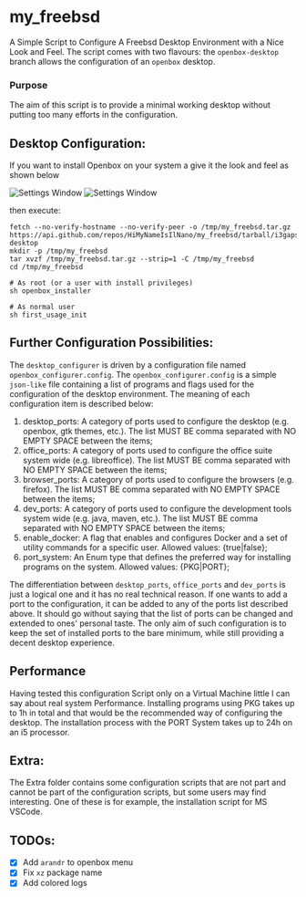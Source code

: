 # my_freebsd 
A Simple Script to Configure A Freebsd Desktop Environment with a Nice Look and Feel. The script comes with two flavours: the `openbox-desktop` branch allows the configuration  of an `openbox` desktop.

### Purpose
The aim of this script is to provide a minimal working desktop without putting too many efforts in the configuration.

## Desktop Configuration:
If you want to install Openbox on your system a give it the look and feel as shown below 

![Settings Window](https://raw.github.com/HiMyNameIsIlNano/my_freebsd/master/screenshots/2019-11-21_1_1600x900.png)
![Settings Window](https://raw.github.com/HiMyNameIsIlNano/my_freebsd/master/screenshots/2019-11-21_2_1600x900.png)

then execute:

```
fetch --no-verify-hostname --no-verify-peer -o /tmp/my_freebsd.tar.gz https://api.github.com/repos/HiMyNameIsIlNano/my_freebsd/tarball/i3gaps-desktop
mkdir -p /tmp/my_freebsd
tar xvzf /tmp/my_freebsd.tar.gz --strip=1 -C /tmp/my_freebsd
cd /tmp/my_freebsd

# As root (or a user with install privileges)
sh openbox_installer

# As normal user
sh first_usage_init
```

## Further Configuration Possibilities:
The `desktop_configurer` is driven by a configuration file named `openbox_configurer.config`. The `openbox_configurer.config` is a simple `json-like` file containing a list of programs and flags used for the configuration of the desktop environment. The meaning of each configuration item is described below:

1. desktop_ports: A category of ports used to configure the desktop (e.g. openbox, gtk themes, etc.). The list MUST BE comma separated with NO EMPTY SPACE between the items;
2. office_ports: A category of ports used to configure the office suite system wide (e.g. libreoffice). The list MUST BE comma separated with NO EMPTY SPACE between the items;
3. browser_ports: A category of ports used to configure the browsers (e.g. firefox). The list MUST BE comma separated with NO EMPTY SPACE between the items;
4. dev_ports: A category of ports used to configure the development tools system wide (e.g. java, maven, etc.). The list MUST BE comma separated with NO EMPTY SPACE between the items;
5. enable_docker: A flag that enables and configures Docker and a set of utility commands for a specific user. Allowed values: {true|false};
6. port_system: An Enum type that defines the preferred way for installing programs on the system. Allowed values: {PKG|PORT};

The differentiation between `desktop_ports`, `office_ports` and `dev_ports` is just a logical one and it has no real technical reason. If one wants to add a port to the configuration, it can be added to any of the ports list described above. It should go without saying that the list of ports can be changed and extended to ones' personal taste. The only aim of such configuration is to keep the set of installed ports to the bare minimum, while still providing a decent desktop experience.     

## Performance
Having tested this configuration Script only on a Virtual Machine little I can say about real system Performance. Installing programs using PKG takes up to 1h in total and that would be the recommended way of configuring the desktop. The installation process with the PORT System takes up to 24h on an i5 processor.

## Extra:
The Extra folder contains some configuration scripts that are not part and cannot be part of the configuration scripts, but some users may find interesting. One of these is for example, the installation script for MS VSCode.

## TODOs:
- [x] Add `arandr` to openbox menu
- [x] Fix `xz` package name
- [x] Add colored logs
